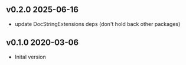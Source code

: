 ## v0.2.0 2025-06-16
- update DocStringExtensions deps (don't hold back other packages)

## v0.1.0 2020-03-06
- Inital version


